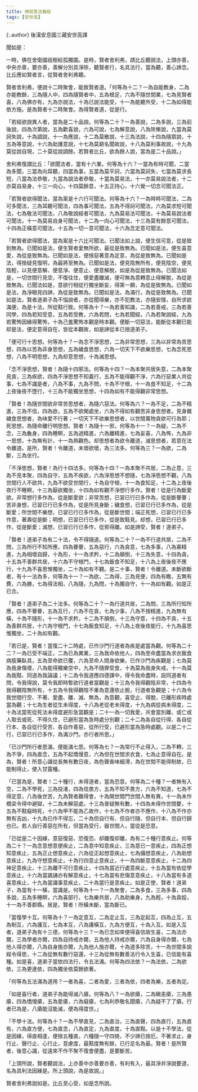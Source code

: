 ```yaml
---
title: 佛說普法義經
tags: [安世高]
---
```


{:.author}
後漢安息國三藏安世高譯

聞如是：

一時，佛在舍衛國祇樹給孤獨園。是時，賢者舍利弗，請比丘聽說法，上頭亦善，中央亦善，要亦善，善解分別具淨除，聽賢者行，名具法行，當為聽，善心諦念。比丘應如賢者言，從賢者舍利弗聽。

賢者舍利弗，便說十二時聚會，能致賢者道。「何等為十二？一為自能教身，二為亦能教餘，三為隨人中，四為隨賢者中，五為根足，六為不隨世間業，七為見賢者喜，八為佛亦有，九為亦說法，十為已說法能受，十一為能聽外受，十二為如得能依方施。是為賢者十二時聚會。為得賢者道，從是行。

「若經欲說異人者，當為是二十品說。何等為二十？一為善說，二為多說，三為前後說，四為次第說，五為歡喜說，六為可說，七為解意說，八為除慚說，九當為莫訶失說，十為調說，十一為應說，十二為莫散說，十三為法說，十四為隨眾說，十五為等意說，十六為助護意說，十七為莫窮名聞故說，十八為莫利事故說，十九為莫從說自現，二十莫從說調餘。若賢者比丘，欲為餘人說，當為是二十品說。」

舍利弗復謂比丘：「欲聞法者，當有十六業。何等為十六？一當為有時可聞，二當為多聞，三當為向耳聽，四當為事，五當為莫平訶，六當為莫訶失，七當為莫求長短，八當為法恭敬，九當為說法者恭敬，十當為莫易法，十一亦莫易說法者，十二亦莫自易身，十三一向心，十四莫餘意，十五正持心，十六覺一切念可聞法正。

「若賢者欲得聞法，當為案是十六行可聞法。何等為十六？一為時時可聞法，二為可多聞法，三為耳聽可聞法，四為事可聞法，五為不得訶可聞法，六為莫求短可聞法，七為敬法可聞法，八為敬說經者可聞法，九為莫易法可聞法，十為莫易說法者可聞法，十一為莫易自身可聞法，十二為一向心可聞法，十三為莫有餘意可聞法，十四為正橫意可聞法，十五為一切一意可聞法，十六為念定意可聞法。

「若賢者欲得聞法，當為案是十六比可聞法。已聞法如上說，便生信可意，從是致到無為。已聞如是法，便生賢者愛無所欲，最從是致無為。已聞如是法，便生喜意愛，為從是致無為。已聞如是法，便捨惡著意為定意，為從是致無為。已聞如是法，得捨疑見復明，為最將至無為。已聞如是法，便見陰無所有，便見陰空，便見陰輕，以見便意解、便意淨、便意止、便意解脫，如是為從是致無為。已聞法如是，一切世間行見空，不復往住，便愛盡離滅，便可無為意轉意止得解脫，為從是致無為。已聞法如是，意欲行相從行獨坐斷妄，得第一願，為從是致無為。已聞如是法，為淨眼見四諦，為從是致無為。已聞如是法，為滿行，為從是致無為。已聞如是法，賢者道弟子為不惱說者，亦從聞得樂，亦不犯教法，亦隨安隱，自所求欲滿便，為是十法，所從黠行致。何等為十？一為若善知識，二為若善戒，三為若善同學，四為若知受意，五為若受教，六為若問，七為若聞經，八為若聚說經，九為若驚怖因緣得驚怖，十為己羞驚怖本觀是時本觀。便斷一切惡法，能斷從本觀已能却是法，便定意得自在，皆從本觀故，如是諦從本已捨道弟子。

「便可行十思想。何等為十？一為念不淨思想，二為非常思想，三為以非常為苦思想，四為以苦為非身思想，五為穢食思想，六為一切天下不欲樂思想，七為念死思想，八為不明思想，九為却意思想，十為滅思想。

「念不淨思想，賢者！為隨十四邪法。何等為十四？一為本聚共居失意，二為本聚見貪，三為疾欲，四為不淨思想不知義行，五為不能得觀不淨，六為行惡業人共從事，七為不識是者，八為不事，九為不問，十為不守根，十一為食不知足，十二為上夜後夜不墮行，十三為不能獨坐思想，十四為如有不能得觀非常思想。

「賢者！為隨世間欲非常苦思想者，為隨六惡法。何等為六？一為不足，二為不精進，三為不信，四為欲，五為不欲閑處坐，六為不得如有觀苦非身思想者。見身雜穢食思想者，為味愛不行著；一切天下不欲樂思想者，以世間萬物貪欲可行為耶；死思想，為隨命離行明思想。賢者！為隨十一邪，何等為十一？一為疑，二為不念，三為麁身，四為睡瞑，五為過精進，六為離精進，七為妄喜，八為怖，九為非一思想，十為無有計，十一為熟觀色。却思想者為欲令離道，滅思想者，若意在法令離道。是所，賢者！令離道，未壞欲壞，為三法多。何等為三？一為欲，二為斷，三為坐行。

「不淨思想，賢者！為行十四法多。何等為十四？一為本聚不共居，二為止意，三為不見本聚，四為自守，五為不疾欲，六為淨思想不想隨，七為淨思想不觀，八為世間行人不欲共，九為不欲受世間行，十為自守根，十一為食知足，十二為上夜後夜行不睡瞑，十三為厭欲獨坐，十四為如有觀不淨想行多作。賢者！從是行為斷愛欲。非常想行多作為，從是斷愛欲；非常苦想，已習已行已多作為，從是斷瞢瞢；苦非身想，已習已行已多作為，從是所見身斷；穢食想，已習已行已多作為，從是斷愛；所世間不樂想，已習已行已多作為，從是斷世間；端正死想，已習已行已多作意，著壽從是斷；明想，已習已行已多作，從是致黠見。却想，已習已行已多作，從是斷愛；滅想，已習已行已多作，從邪得離。如是諦受，賢者！道弟子。

「賢者！道弟子為有二十法，令不得隨道。何等為二十？一為不行道共居，二為不問，三為所行不知所應，四為瞢瞢，五為惡行，六為貪意，七為多事，八為寡精進，九為相壞自歸，十為形，十一為求矜，十二為顛倒，十三為失意，十四為貪，十五為不善群共居，十六為不守根門，十七為飯食不知足，十八為上夜後夜不應行，十九為不喜思惟獨坐，二十為如有不觀。是二十事，賢者！令離道。未斷欲斷者，有十一法為多，何等為十一？一為欲，二為得，三為見便，四為有瞻，五無有費，六為勝，七為得法相，八為隨，九為問，十為獨自守，十一為如有觀。如是正已合。

「賢者！道弟子為二十法多。何等為二十？一為行道共居，二為問，三為所行知所應，四為不瞢瞢，五為互行，六為不在貪，七為少事，八為不捨精進，九為無有橫，十為不隨形，十一為不求矜，十二為不顛倒，十三為守意，十四為不貪，十五為善群共居，十六為守根門，十七為飯食知足，十八為上夜後夜能行，十九為喜思惟獨坐，二十為如有觀。

「若已是，賢者！當復二十二時處，已作沙門行道者為疾是處當為觀。何等為二十二？一為已受不端正，二為已為異業，三為我命依他人，四為至命盡當為求衣飯食病瘦藥臥具，五為至命欲已覆，六為至命人間身欲樂，已作沙門為疾觀是；七為莫為我身傷壞，八為能得獨樂空中，九為不隨罪受食，十為莫為我身失戒，十一為莫為我黠、同道為我論議；十二為令我道應四德課中，得令我命盡時，設同道者有問，令我得說，莫令我即時暫欲行道者當觀是；十三為令我得觀陰非常，十四為令我得觀陰無所有，十五為令我得觀陰不重為意還依止脫，行道者急觀是；十六為令我世間行空、不著、愛盡、離、滅、無為，為意觀，喜受止、得脫，已離形疾時處當為觀；十七為生者從生未得度，十八為老從老未得度，十九為病從病未得度，二十為法當死從死法未得度避形急當觀是；二十一為一切我愛，共會當別離、或亡或人取去或死、不得久住，已避形當為急時處分別觀；二十二為各自從行得、各自從行本、各自從行受苦、各自作善惡，從所行受，已避形當為急時處觀。以是二十二行，已習已行已多作，為滿沙門，亦行者所思。」

「已沙門所行者思滿，便能滿七思。何等為七？一為常行不止得入，二為不轉，三為不爭，四為直念，五為不起憍慢意，六為但在世間求衣食，七為止意得自在。是為，賢者！所意心識從長無有數日夜，為色聲香味細滑，為在世間不能得制故，已能制得止，便入甘露種。

「已當為是，賢者！二十種行，未得道者，當為恐意。何等為二十種？一者無有入空，二為不學死，三為投渚，四為信畏方，五為不知不畏方，六為不知道，七為不得定意，八為後世苦，九為賢者難得會，十為開世間門世間人無有異，十一為未作橋梁令得中避獄，十二為未解惡處，十三為普疑無有數，十四為未得作世間要，十五為不黠癡時死，十六為甲不能為乙故作，十七為不作者亦不應作，十八為不作亦無有吉凶，十九為已作不得忘，二十為但自行有、但自行隨、但自行本、但自行歸也已。若人自行善惡在所有，但當為受行，器世間人，當從是恐意。

「已從是二十因緣，意惡復惡、恐復恐、却離復却離，為有二十種行意疾止。何等為二十？一為念意想意便疾止，二為意中知意疾止，三為意已一意疾止，四為正想知意疾止，五為正止想意疾止，六為從正起想意疾止，七為攝想意疾止，八為助想意疾止，九為守想意疾止，十為行四意止意疾止，十一為四斷意意疾止，十二為四神足意疾止，十三為離不可行意疾止，十四為當近行處意疾止，十五為當有依從學意疾止，十六為當諷誦亦有解意疾止，十七為當有悲傷意意疾止，十八為當有多道喜意疾止，十九為當識事意疾止，二十為當行是意疾止。如是正使，賢者！道弟子，為當有十一橫，當識是。何等為十一？一為聚會，二為多食，三為多事，四為多說，五為多睡瞑，六為喜部行，七為樂共居，八為助樂身，九為輕，十為貪婬，十一為不善郡縣。居是，賢者！所橫未斷，當為斷已。

「當復學十互。何等為十？一為定意互，二為定止互，三為定起互，四為止互，五為制互，六為護互，七為本互，八為護橫互，九為方便互，十為入互。如是入互者，道弟子為有十三德，何等為十三？一為已念如來便得喜信故生喜，二為法亦爾，三為學者亦爾，四為自持戒亦爾，五為他人持戒亦爾，六為自身得亦爾，七為他人得亦爾，八為自身施亦爾，九為他人施亦爾，十為道多除苦，十一為世間多說經令得思，十二為從無有數行惡還，十三為從無有數善法行令入生喜，已信能有喜種。如是喜，道弟子當依四法行，令五法滿。何等為四法依？一為法依，二為欲依，三為更進依，四為獨坐依莫餘欲著。

「何等為五法滿為道用？一者為喜，二者為愛，三者為依，四者為樂，五者為定。

「如是喜行者，道弟子為能得滅八瘡。何等為八？一為欲瘡，二為瞋恚瘡，三為愚瘡，四為憍慢瘡，五為愛瘡，六為癡瘡，七為利恭敬名聞瘡，八為疑不了了瘡。行者已為是，八瘡能沒能滅，便為得度世。」

「不學十法。何等為十？一為不學直見，二為直治，三為直聲，四為直行，五為直有，六為直方便，七為直念，八為直定，九為直度，十為直黠。以是十不學法，從是因緣，得直相逢，便捨五種直，六種隨一守四猗，不少諦已捨厄，不著求止，身行止、聲行止、心行止，意慮度，最黠度無有餘，已行足名為最。賢者！是所賢者，後意心識，從遠來不作不聚不復會便盡，是要斷苦。

「上頭所說，賢者聽說法，上亦善中亦善要亦善，有利有入，最具淨并淨說要道，名為具利法因緣是。所上頭說，為是故說。」

賢者舍利弗說如是。比丘至心受，如是念所說。